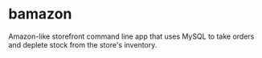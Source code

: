 # bamazon
Amazon-like storefront command line app that uses MySQL to take orders and deplete stock from the store's inventory.
